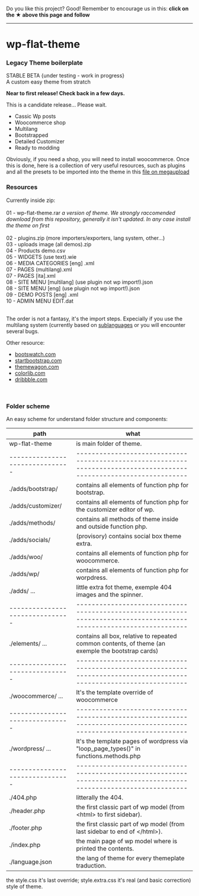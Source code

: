 Do you like this project? Good! Remember to encourage us in this: <b>click on the ★ above this page and follow</b>

---

# wp-flat-theme

### Legacy Theme boilerplate

STABLE BETA {under testing - work in progress}<br>
A custom easy theme from stratch

**Near to first release! Check back in a few days.**

This is a candidate release... Please wait.

-   Cassic Wp posts
-   Woocommerce shop
-   Multilang
-   Bootstrapped
-   Detailed Customizer
-   Ready to modding

Obviously, if you need a shop, you will need to install woocommerce. Once this is done, here is a collection of very useful resources, such as plugins and all the presets to be imported into the theme in this [file on megaupload](https://mega.nz/file/T6xVHDQR#A4YXsMIiZZ3tXa12ePLYKtoYUFZx8iz931P4cfZS0FM)

### Resources

Currently inside zip:<br><br>
01 - wp-flat-theme.rar _a version of theme. We strongly raccomended download from this repository, generally it isn't updated. In any case install the theme on first_<br><br>
02 - plugins.zip (more importers/exporters, lang system, other...)<br>
03 - uploads image (all demos).zip<br>
04 - Products demo.csv<br>
05 - WIDGETS (use text).wie<br>
06 - MEDIA CATEGORIES [eng] .xml<br>
07 - PAGES (multilang).xml<br>
07 - PAGES [ita].xml<br>
08 - SITE MENU  [multilang] (use plugin not wp import!).json<br>
08 - SITE MENU [eng] (use plugin not wp import!).json<br>
09 - DEMO POSTS [eng] .xml<br>
10 - ADMIN MENU EDIT.dat<br>
<br>

The order is not a fantasy, it's the import steps. Expecially if you use the multilang system (currently based on [sublanguages](https://it.wordpress.org/plugins/sublanguage/) or you will encounter several bugs.


Other resource:
- [bootswatch.com](https://bootswatch.com/)
- [startbootstrap.com](https://startbootstrap.com/?showPro=false&showAngular=false&showVue=false)
- [themewagon.com](https://themewagon.com/theme-price/free/)
- [colorlib.com](https://colorlib.com/wp/cat/bootstrap/)
- [dribbble.com](https://dribbble.com/tags/free_bootstrap_4_ui_kit)

<br>

### Folder scheme

An easy scheme for understand folder structure and components:

| path  | what  |
|-------------------------------|-----------------------------|
| wp-flat-theme                 | is main folder of theme.    | 
|-------------------------------|--------------------------------------------------------------------------------------------------------------------|
| ./adds/bootstrap/             | contains all elements of function php for bootstrap. | 
| ./adds/customizer/            | contains all elements of function php for the customizer editor of wp. | 
| ./adds/methods/               | contains all methods of theme inside and outside function php. | 
| ./adds/socials/               | (provisory) contains social box theme extra. | 
| ./adds/woo/                   | contains all elements of function php for woocommerce. | 
| ./adds/wp/                    | contains all elements of function php for worpdress. | 
| ./adds/ ...                   | little extra fot theme, exemple 404 images and the spinner. | 
|-------------------------------|--------------------------------------------------------------------------------------------------------------------|
| ./elements/ ...               | contains all box, relative to repeated common contents, of theme (an exemple the bootstrap cards) | 
|-------------------------------|--------------------------------------------------------------------------------------------------------------------|
| ./woocommerce/ ...            | It's the template override of woocommerce | 
|-------------------------------|--------------------------------------------------------------------------------------------------------------------|
| ./wordpress/ ...              | It's the template pages of wordpress via "loop_page_types()" in functions.methods.php |
|-------------------------------|--------------------------------------------------------------------------------------------------------------------|
| ./404.php                     | litterally the 404. | 
| ./header.php                  | the first classic part of wp model (from &lt;html&gt; to first sidebar). | 
| ./footer.php                  | the first classic part of wp model (from last sidebar to end of &lt;/html&gt;). | 
| ./index.php                   | the main page of wp model where is printed the contents. | 
| ./language.json               | the lang of theme for every themeplate traduction. | 

the style.css it's last override;  style.extra.css it's real (and basic correction) style of theme.